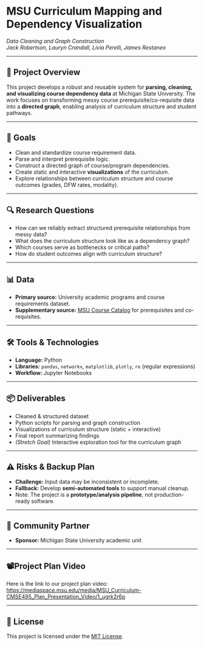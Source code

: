 # MSU Curriculum Mapping and Dependency Visualization  
*Data Cleaning and Graph Construction*  
*Jack Robertson, Lauryn Crandall, Livia Perelli, James Restaneo*

---

## 📘 Project Overview  
This project develops a robust and reusable system for **parsing, cleaning, and visualizing course dependency data** at Michigan State University. The work focuses on transforming messy course prerequisite/co-requisite data into a **directed graph**, enabling analysis of curriculum structure and student pathways.  

---

## 🎯 Goals  
- Clean and standardize course requirement data.  
- Parse and interpret prerequisite logic.  
- Construct a directed graph of course/program dependencies.  
- Create static and interactive **visualizations** of the curriculum.  
- Explore relationships between curriculum structure and course outcomes (grades, DFW rates, modality).  

---

## 🔍 Research Questions  
- How can we reliably extract structured prerequisite relationships from messy data?  
- What does the curriculum structure look like as a dependency graph?  
- Which courses serve as bottlenecks or critical paths?  
- How do student outcomes align with curriculum structure?  

---

## 📊 Data  
- **Primary source:** University academic programs and course requirements dataset.  
- **Supplementary source:** [MSU Course Catalog](https://reg.msu.edu/courses/search.aspx) for prerequisites and co-requisites.  

---

## 🛠️ Tools & Technologies  
- **Language:** Python  
- **Libraries:** `pandas`, `networkx`, `matplotlib`, `plotly`, `re` (regular expressions)  
- **Workflow:** Jupyter Notebooks  

---

## 📦 Deliverables  
- Cleaned & structured dataset  
- Python scripts for parsing and graph construction  
- Visualizations of curriculum structure (static + interactive)  
- Final report summarizing findings  
- *(Stretch Goal)* Interactive exploration tool for the curriculum graph  

---

## ⚠️ Risks & Backup Plan  
- **Challenge:** Input data may be inconsistent or incomplete.  
- **Fallback:** Develop **semi-automated tools** to support manual cleanup.  
- Note: The project is a **prototype/analysis pipeline**, not production-ready software.  

---

## 👥 Community Partner  
- **Sponsor:** Michigan State University academic unit
  
---

## 📽️Project Plan Video
Here is the link to our project plan video: https://mediaspace.msu.edu/media/MSU_Curriculum-CMSE495_Plan_Presentation_Video/1_ugrk2r6p

---

## 📄 License  
This project is licensed under the [MIT License](LICENSE.txt).  
